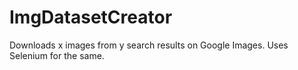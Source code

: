 # ImgDatasetCreator
Downloads x images from y search results on Google Images. Uses Selenium for the same.
